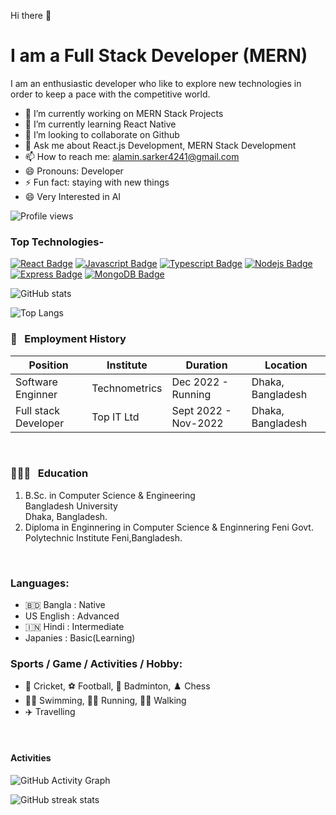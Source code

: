 
Hi there 👋 <br/> 
# I am a Full Stack Developer (MERN) 
I am an enthusiastic developer who like to explore new technologies in order to keep a pace with the competitive world.

- 🔭 I’m currently working on MERN Stack Projects
- 🌱 I’m currently learning React Native 
- 👯 I’m looking to collaborate on Github 
- 💬 Ask me about React.js Development, MERN Stack Development 
- 📫 How to reach me: alamin.sarker4241@gmail.com 
- 😄 Pronouns: Developer 
- ⚡ Fun fact: staying with new things 
- 😄 Very Interested in AI

<!-- profile view -->

![Profile views](https://gpvc.arturio.dev/AlaminSarkerFRII)

### Top Technologies-

[![React Badge](https://img.shields.io/badge/-React-61DBFB?style=for-the-badge&labelColor=black&logo=react&logoColor=61DBFB)](#) [![Javascript Badge](https://img.shields.io/badge/-Javascript-F0DB4F?style=for-the-badge&labelColor=black&logo=javascript&logoColor=F0DB4F)](#) [![Typescript Badge](https://img.shields.io/badge/-Typescript-007acc?style=for-the-badge&labelColor=black&logo=typescript&logoColor=007acc)](#) [![Nodejs Badge](https://img.shields.io/badge/-Nodejs-3C873A?style=for-the-badge&labelColor=black&logo=node.js&logoColor=3C873A)](#) [![Express Badge](https://img.shields.io/badge/-express-e535ab?style=for-the-badge&labelColor=black&logo=express.js&logoColor=e535ab)](#) [![MongoDB Badge](https://img.shields.io/badge/-MongoDB-e535ab?style=for-the-badge&labelColor=black&logo=mongodb.com&logoColor=#47A248)](#)


![GitHub stats](https://github-readme-stats.vercel.app/api?username=AlaminSarkerFRII&show_icons=true&count_private=true&theme=dark)

![Top Langs](https://github-readme-stats.vercel.app/api/top-langs/?username=AlaminSarkerFRII&layout=compact&theme=dark)



<!-- work experience section starts here  -->

### 💼 &nbsp; Employment History

| Position            | Institute                                   | Duration            | Location           |
| ------------------- | ------------------------------------------- | ------------------- | ------------------ |
| Software Enginner   | Technometrics                               | Dec 2022 - Running  | Dhaka, Bangladesh  |
| Full stack Developer| Top IT Ltd                                  | Sept 2022 - Nov-2022| Dhaka, Bangladesh  |


<br />
<!-- work experience section ends here  -->
<!-- education section starts here  -->

### 👨🏻‍🎓 &nbsp; Education


1. B.Sc. in Computer Science & Engineering  
   Bangladesh University  
   Dhaka, Bangladesh.
3. Diploma in Enginnering in Computer Science & Enginnering
   Feni Govt. Polytechnic Institute
   Feni,Bangladesh.

<br />

<!-- education section ends here  -->

<!-- my languages section starts here  -->

### Languages:

- 🇧🇩 Bangla : Native
- US󠁧󠁢󠁥󠁮󠁧󠁿 English : Advanced
- 🇮🇳 Hindi : Intermediate
- Japanies : Basic(Learning)
  <br />

<!-- my sports and game section starts here  -->

### Sports / Game / Activities / Hobby:

- 🏏 Cricket, ⚽ Football, 🏸 Badminton, ♟️ Chess
- 🏊‍♂️ Swimming, 🏃‍♂️ Running, 🚶‍♂️ Walking
- ✈️ Travelling

<br />
<!-- my sports and games section ends here  -->


#### Activities 
![GitHub Activity Graph](https://activity-graph.herokuapp.com/graph?username=AlaminSarkerFRII)  
<!-- ![GitHub metrics](https://metrics.lecoq.io/AlaminSarkerFRII)   -->
![GitHub streak stats](https://github-readme-streak-stats.herokuapp.com/?user=AlaminSarkerFRII)  

